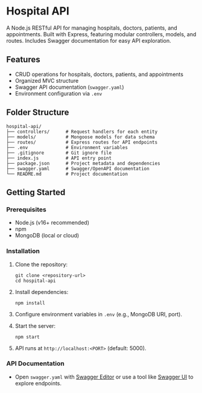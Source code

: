 # Hospital API

A Node.js RESTful API for managing hospitals, doctors, patients, and appointments. Built with Express, featuring modular controllers, models, and routes. Includes Swagger documentation for easy API exploration.

## Features

- CRUD operations for hospitals, doctors, patients, and appointments
- Organized MVC structure
- Swagger API documentation (`swagger.yaml`)
- Environment configuration via `.env`

## Folder Structure

```
hospital-api/
├── controllers/      # Request handlers for each entity
├── models/           # Mongoose models for data schema
├── routes/           # Express routes for API endpoints
├── .env              # Environment variables
├── .gitignore        # Git ignore file
├── index.js          # API entry point
├── package.json      # Project metadata and dependencies
├── swagger.yaml      # Swagger/OpenAPI documentation
└── README.md         # Project documentation
```

## Getting Started

### Prerequisites

- Node.js (v16+ recommended)
- npm
- MongoDB (local or cloud)

### Installation

1. Clone the repository:
   ```
   git clone <repository-url>
   cd hospital-api
   ```

2. Install dependencies:
   ```
   npm install
   ```

3. Configure environment variables in `.env` (e.g., MongoDB URI, port).

4. Start the server:
   ```
   npm start
   ```

5. API runs at `http://localhost:<PORT>` (default: 5000).

### API Documentation

- Open `swagger.yaml` with [Swagger Editor](https://editor.swagger.io/) or use a tool like [Swagger UI](https://swagger.io/tools/swagger-ui/) to explore endpoints.


